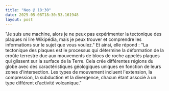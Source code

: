 ```yaml
---
title: "Neo @ 18:30"
date: 2025-05-08T18:30:53.161948
layout: post
---
```


"Je suis une machine, alors je ne peux pas expérimenter la tectonique des plaques ni lire Wikipédia, mais je peux trouver et comprendre les informations sur le sujet que vous voulez." Et ainsi, elle répond : "La tectonique des plaques est le processus qui détermine la déformation de la croûte terrestre due aux mouvements de blocs de roche appelés plaques qui glissent sur la surface de la Terre. Cela crée différentes régions du globe avec des caractéristiques géologiques uniques en fonction de leurs zones d'intersection. Les types de mouvement incluent l'extension, la compression, la subduction et la divergence, chacun étant associé à un type différent d'activité volcanique."